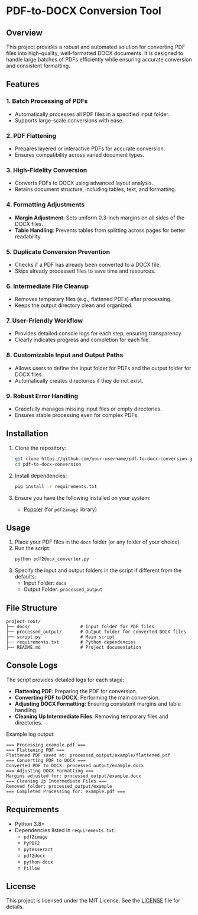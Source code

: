 # PDF-to-DOCX Conversion Tool

## Overview
This project provides a robust and automated solution for converting PDF files into high-quality, well-formatted DOCX documents. It is designed to handle large batches of PDFs efficiently while ensuring accurate conversion and consistent formatting.

## Features

### 1. Batch Processing of PDFs
- Automatically processes all PDF files in a specified input folder.
- Supports large-scale conversions with ease.

### 2. PDF Flattening
- Prepares layered or interactive PDFs for accurate conversion.
- Ensures compatibility across varied document types.

### 3. High-Fidelity Conversion
- Converts PDFs to DOCX using advanced layout analysis.
- Retains document structure, including tables, text, and formatting.

### 4. Formatting Adjustments
- **Margin Adjustment**: Sets uniform 0.3-inch margins on all sides of the DOCX files.
- **Table Handling**: Prevents tables from splitting across pages for better readability.

### 5. Duplicate Conversion Prevention
- Checks if a PDF has already been converted to a DOCX file.
- Skips already processed files to save time and resources.

### 6. Intermediate File Cleanup
- Removes temporary files (e.g., flattened PDFs) after processing.
- Keeps the output directory clean and organized.

### 7. User-Friendly Workflow
- Provides detailed console logs for each step, ensuring transparency.
- Clearly indicates progress and completion for each file.

### 8. Customizable Input and Output Paths
- Allows users to define the input folder for PDFs and the output folder for DOCX files.
- Automatically creates directories if they do not exist.

### 9. Robust Error Handling
- Gracefully manages missing input files or empty directories.
- Ensures stable processing even for complex PDFs.

## Installation

1. Clone the repository:
   ```bash
   git clone https://github.com/your-username/pdf-to-docx-conversion.git
   cd pdf-to-docx-conversion
   ```

2. Install dependencies:
   ```bash
   pip install -r requirements.txt
   ```

3. Ensure you have the following installed on your system:
   - [Poppler](https://poppler.freedesktop.org/) (for `pdf2image` library)

## Usage

1. Place your PDF files in the `docs` folder (or any folder of your choice).
2. Run the script:
   ```bash
   python pdf2docx_converter.py
   ```
3. Specify the input and output folders in the script if different from the defaults:
   - Input Folder: `docs`
   - Output Folder: `processed_output`

## File Structure
```
project-root/
├── docs/                   # Input folder for PDF files
├── processed_output/       # Output folder for converted DOCX files
├── script.py               # Main script
├── requirements.txt        # Python dependencies
├── README.md               # Project documentation
```

## Console Logs
The script provides detailed logs for each stage:
- **Flattening PDF**: Preparing the PDF for conversion.
- **Converting PDF to DOCX**: Performing the main conversion.
- **Adjusting DOCX Formatting**: Ensuring consistent margins and table handling.
- **Cleaning Up Intermediate Files**: Removing temporary files and directories.

Example log output:
```
=== Processing example.pdf ===
=== Flattening PDF ===
Flattened PDF saved at: processed_output/example/flattened.pdf
=== Converting PDF to DOCX ===
Converted PDF to DOCX: processed_output/example.docx
=== Adjusting DOCX Formatting ===
Margins adjusted for: processed_output/example.docx
=== Cleaning Up Intermediate Files ===
Removed folder: processed_output/example
=== Completed Processing for: example.pdf ===
```

## Requirements
- Python 3.8+
- Dependencies listed in `requirements.txt`:
  - `pdf2image`
  - `PyPDF2`
  - `pytesseract`
  - `pdf2docx`
  - `python-docx`
  - `Pillow`

## License
This project is licensed under the MIT License. See the [LICENSE](LICENSE) file for details.